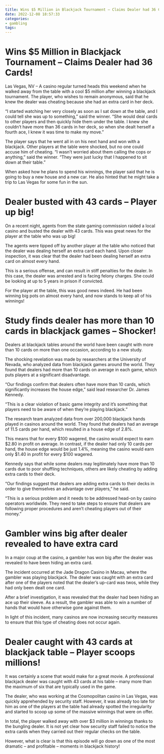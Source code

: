 ```yaml
---
title: Wins $5 Million in Blackjack Tournament – Claims Dealer had 36 Cards!
date: 2022-12-08 18:57:33
categories:
- gambling
tags:
---
```



#  Wins $5 Million in Blackjack Tournament – Claims Dealer had 36 Cards!

Las Vegas, NV – A casino regular turned heads this weekend when he walked away from the table with a cool $5 million after winning a blackjack tournament. The player, who wishes to remain anonymous, said that he knew the dealer was cheating because she had an extra card in her deck.

“I started watching her very closely as soon as I sat down at the table, and I could tell she was up to something,” said the winner. “She would deal cards to other players and then quickly hide them under the table. I knew she couldn’t have more than 36 cards in her deck, so when she dealt herself a fourth ace, I knew it was time to make my move.”

The player says that he went all in on his next hand and won with a blackjack. Other players at the table were shocked, but no one could accuse him of cheating. “I wasn’t worried about them calling the cops or anything,” said the winner. “They were just lucky that I happened to sit down at their table.”

When asked how he plans to spend his winnings, the player said that he is going to buy a new house and a new car. He also hinted that he might take a trip to Las Vegas for some fun in the sun.

#  Dealer busted with 43 cards – Player up big!

On a recent night, agents from the state gaming commission raided a local casino and busted the dealer with 43 cards. This was great news for the player at the table who was up big!

The agents were tipped off by another player at the table who noticed that the dealer was dealing herself an extra card each hand. Upon closer inspection, it was clear that the dealer had been dealing herself an extra card on almost every hand.

This is a serious offense, and can result in stiff penalties for the dealer. In this case, the dealer was arrested and is facing felony charges. She could be looking at up to 5 years in prison if convicted.

For the player at the table, this was good news indeed. He had been winning big pots on almost every hand, and now stands to keep all of his winnings!

#  Study finds dealer has more than 10 cards in blackjack games – Shocker!

Dealers at blackjack tables around the world have been caught with more than 10 cards on more than one occasion, according to a new study.

The shocking revelation was made by researchers at the University of Nevada, who analyzed data from blackjack games around the world. They found that dealers had more than 10 cards on average in each game, which puts players at a significant disadvantage.

“Our findings confirm that dealers often have more than 10 cards, which significantly increases the house edge,” said lead researcher Dr. James Kennedy.

“This is a clear violation of basic game integrity and it’s something that players need to be aware of when they’re playing blackjack.”

The research team analyzed data from over 200,000 blackjack hands played in casinos around the world. They found that dealers had an average of 11.5 cards per hand, which resulted in a house edge of 2.8%.

This means that for every $100 wagered, the casino would expect to earn $2.80 in profit on average. In contrast, if the dealer had only 10 cards per hand, the house edge would be just 1.4%, meaning the casino would earn only $1.40 in profit for every $100 wagered.

Kennedy says that while some dealers may legitimately have more than 10 cards due to poor shuffling techniques, others are likely cheating by adding extra cards to their deck.

“Our findings suggest that dealers are adding extra cards to their decks in order to give themselves an advantage over players,” he said.

“This is a serious problem and it needs to be addressed head-on by casino operators worldwide. They need to take steps to ensure that dealers are following proper procedures and aren’t cheating players out of their money.”

#  Gambler wins big after dealer revealed to have extra card 

In a major coup at the casino, a gambler has won big after the dealer was revealed to have been hiding an extra card. 

The incident occurred at the Jade Dragon Casino in Macau, where the gambler was playing blackjack. The dealer was caught with an extra card after one of the players noted that the dealer’s up-card was twos, while they had only been dealt one card. 

After a brief investigation, it was revealed that the dealer had been hiding an ace up their sleeve. As a result, the gambler was able to win a number of hands that would have otherwise gone against them. 

In light of this incident, many casinos are now increasing security measures to ensure that this type of cheating does not occur again.

#  Dealer caught with 43 cards at blackjack table – Player scoops millions!

It was certainly a scene that would make for a great movie. A professional blackjack dealer was caught with 43 cards at his table – many more than the maximum of six that are typically used in the game. 

The dealer, who was working at the Cosmopolitan casino in Las Vegas, was quickly apprehended by security staff. However, it was already too late for him as one of the players at the table had already spotted the irregularity and started to scoop up some of the massive winnings that were on offer.

In total, the player walked away with over $3 million in winnings thanks to the bungling dealer. It is not yet clear how security staff failed to notice the extra cards when they carried out their regular checks on the table. 

However, what is clear is that this episode will go down as one of the most dramatic – and profitable – moments in blackjack history!